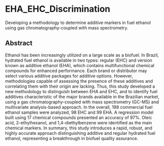 # EHA_EHC_Discrimination
Developing a methodology to determine additive markers in fuel ethanol using gas chromatography-coupled with mass spectrometry.

## Abstract

Ethanol has been increasingly utilized on a large scale as a biofuel. In Brazil, hydrated fuel ethanol is available in two types: regular (EHC) and version known as additive ethanol (EHA), which contains multifunctional chemical compounds for enhanced performance. Each brand or distributor may select various additive packages for additive options. However, methodologies capable of assessing the presence of these additives and correlating them with their origin are lacking. Thus, this study developed a new methodology to distinguish between EHA and EHC, and to identify fuel additives characteristic of the major brands available in the Brazilian market, using a gas chromatography-coupled with mass spectrometry (GC-MS) and multivariate analysis-based approach. In the overall, 198 commercial fuel ethanol samples were analyzed, 98 EHC and 99 EHA. A regression model built using 17 chemical compounds presented an accuracy of 97%. Oleic acid, 2-ethylhexanol, and 1,4-diethylbenzene were identified as the main chemical markers. In summary, this study introduces a rapid, robust, and highly accurate approach distinguishing additive and regular hydrated fuel ethanol, representing a breakthrough in biofuel quality assurance.
